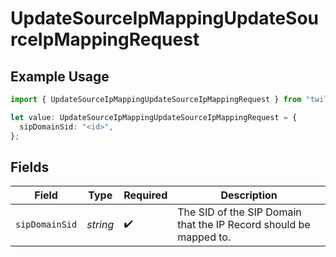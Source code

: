 # UpdateSourceIpMappingUpdateSourceIpMappingRequest

## Example Usage

```typescript
import { UpdateSourceIpMappingUpdateSourceIpMappingRequest } from "twilio-voice/models/operations";

let value: UpdateSourceIpMappingUpdateSourceIpMappingRequest = {
  sipDomainSid: "<id>",
};
```

## Fields

| Field                                                             | Type                                                              | Required                                                          | Description                                                       |
| ----------------------------------------------------------------- | ----------------------------------------------------------------- | ----------------------------------------------------------------- | ----------------------------------------------------------------- |
| `sipDomainSid`                                                    | *string*                                                          | :heavy_check_mark:                                                | The SID of the SIP Domain that the IP Record should be mapped to. |